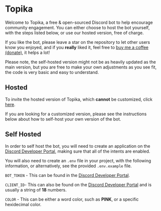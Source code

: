 # Topika

Welcome to Topika, a free & open-sourced Discord bot to help encourage community engagement. You can either choose
to host the bot yourself, with the steps listed below, or use our hosted version, free of charge.

If you like the bot, please leave a star on the repository to let other users know you enjoyed, and if you **really** liked it, feel free to [buy me a coffee (donate)](https://buymeacoff.ee/dawson), it helps a lot!

Please note, the self-hosted version might not be as heavily updated as the main version, but you are free to make your own adjustments as you see fit, the code is very basic and easy to understand.

## Hosted

To invite the hosted version of Topika, which **cannot** be customized, click [here](https://topika.gg/invite). 

If you are looking for a customized version, please see the instructions below about how to self-host your own version of the bot.

## Self Hosted

In order to self host the bot, you will need to create an application on the [Discord Developer Portal](https://discord.com/developers/applications), making sure that all of the intents are enabled. 

You will also need to create an `.env` file in your project, with the following information, or alternatively, see the provided `.env.example` file.

`BOT_TOKEN` - This can be found in the [Discord Developer Portal](https://discord.com/developers/applications).

`CLIENT_ID`- This can also be found on the [Discord Developer Portal](https://discord.com/developers/applications) and is usually a string of **18** numbers.

`COLOR` - This can be either a word color, such as **PINK**, or a specific hexidecimal color.
